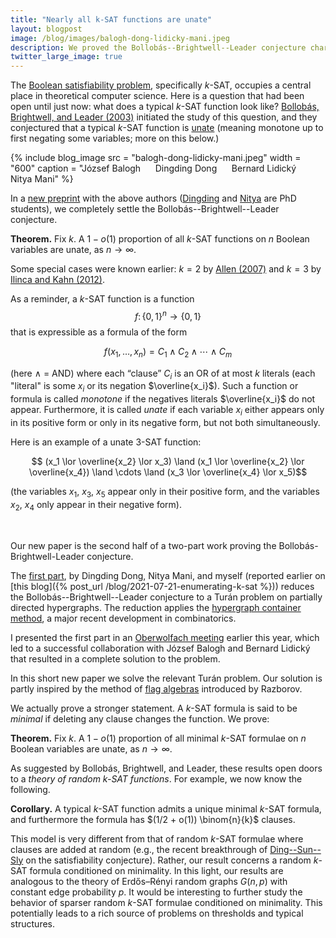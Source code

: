 ```yaml
---
title: "Nearly all k-SAT functions are unate"
layout: blogpost
image: /blog/images/balogh-dong-lidicky-mani.jpeg
description: We proved the Bollobás--Brightwell--Leader conjecture characterizing the structure of a typical k-SAT function.
twitter_large_image: true
---
```


The [Boolean satisfiability problem](https://en.wikipedia.org/wiki/Boolean_satisfiability_problem), specifically _k_-SAT, occupies a central place in theoretical computer science.
Here is a question that had been open until just now:
what does a typical _k_-SAT function look like?
[Bollobás, Brightwell, and Leader (2003)](https://mathscinet.ams.org/mathscinet-getitem?mr=1968421) initiated the study of this question, and they conjectured that a typical _k_-SAT function is [unate](https://en.wikipedia.org/wiki/Unate_function) (meaning monotone up to first negating some variables; more on this below.)

{% include blog_image
    src = "balogh-dong-lidicky-mani.jpeg"
    width = "600"
    caption = "József Balogh &nbsp;&nbsp;&nbsp;&nbsp; Dingding Dong &nbsp;&nbsp;&nbsp;&nbsp; Bernard Lidický &nbsp;&nbsp;&nbsp;&nbsp; Nitya Mani"
%}

In a [new preprint](https://arxiv.org/abs/2209.04894) with the above authors ([Dingding](https://www.math.harvard.edu/people/dong-dingding/) and [Nitya](https://www.mit.edu/~nmani/) are PhD students), we completely settle the Bollobás--Brightwell--Leader conjecture.

**Theorem.** Fix _k_. A $1-o(1)$ proportion of all _k_-SAT functions on _n_ Boolean variables are unate, as $n \to \infty$.


Some special cases were known earlier: $k=2$ by [Allen (2007)](https://mathscinet.ams.org/mathscinet-getitem?mr=2350165) and $k=3$ by [Ilinca and Kahn (2012)](https://mathscinet.ams.org/mathscinet-getitem?mr=3009746).

As a reminder, a _k_-SAT function is a function 
$$f \colon \{ 0, 1 \}^n \to \{0,1\}$$
that is expressible as a formula of the form

$$ f(x_1, \dots, x_n) = C_1 \land C_2 \land \cdots \land C_m $$

(here $\land$ = AND) where each “clause” $C_i$ is an OR of at most $k$ literals (each "literal" is some $x_i$ or its negation $\overline{x_i}$). 
Such a function or formula is called _monotone_ if the negatives literals $\overline{x_i}$ do not appear.
Furthermore, it is called _unate_ if each variable $x_i$ either appears only in its positive form or only in its negative form, but not both simultaneously.

Here is an example of a unate 3-SAT function:

$$ (x_1 \lor \overline{x_2} \lor x_3) \land (x_1 \lor \overline{x_2} \lor \overline{x_4}) \land  \cdots \land (x_3 \lor \overline{x_4} \lor x_5)$$

(the variables $x_1$, $x_3$, $x_5$ appear only in their positive form, and the variables $x_2$, $x_4$ only appear in their negative form).

<br>

Our new paper is the second half of a two-part work proving the Bollobás-Brightwell-Leader conjecture.

The [first part](https://arxiv.org/abs/2107.09233), by Dingding Dong, Nitya Mani, and myself (reported earlier on [this blog]({% post_url /blog/2021-07-21-enumerating-k-sat %})) reduces the Bollobás--Brightwell--Leader conjecture to a Turán problem on partially directed hypergraphs. The reduction applies the [hypergraph container method](https://arxiv.org/abs/1801.04584), a major recent development in combinatorics. 

I presented the first part in an [Oberwolfach meeting](https://www.mfo.de/occasion/2217/www_view) earlier this year, which led to a successful collaboration with József Balogh and Bernard Lidický that resulted in a complete solution to the problem.

In this short new paper we solve the relevant Turán problem. Our solution is partly inspired by the method of [flag algebras](https://www.ams.org/notices/201310/rnoti-p1324.pdf) introduced by Razborov.

We actually prove a stronger statement. A _k_-SAT formula is said to be _minimal_ if deleting any clause changes the function. We prove:

**Theorem.** Fix _k_. A $1−o(1)$ proportion of all minimal _k_-SAT formulae on _n_ Boolean variables are unate, as $n \to \infty$.

As suggested by Bollobás, Brightwell, and Leader, these results open doors to a _theory of random k-SAT functions_. For example, we now know the following.

**Corollary.** A typical _k_-SAT function admits a unique minimal _k_-SAT formula, and furthermore the formula has $(1/2 + o(1)) \binom{n}{k}$ clauses. 

This model is very different from that of random _k_-SAT formulae where clauses are added at random (e.g., the recent breakthrough of [Ding--Sun--Sly](https://mathscinet.ams.org/mathscinet-getitem?mr=4429261) on the satisfiability conjecture). 
Rather, our result concerns a random _k_-SAT formula conditioned on minimality. In this light, our results are analogous to the theory of Erdős–Rényi random graphs $G(n, p)$ with constant edge probability $p$. 
It would be interesting to further study the behavior of sparser random _k_-SAT formulae conditioned on minimality.
This potentially leads to a rich source of problems on thresholds and typical structures.

